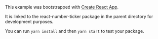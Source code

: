 This example was bootstrapped with [Create React App](https://github.com/facebook/create-react-app).

It is linked to the react-number-ticker package in the parent directory for development purposes.

You can run `yarn install` and then `yarn start` to test your package.

